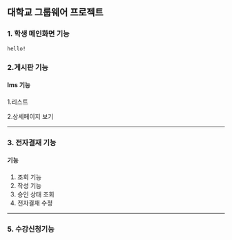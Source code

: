 
## 대학교 그룹웨어 프로젝트 

### 1. 학생 메인화면 기능

```
hello!
```
### 2.게시판 기능

#### lms 기능
1.리스트

2.상세페이지 보기

---
### 3. 전자결재 기능
#### 기능
1. 조회 기능 
2. 작성 기능 
3. 승인 상태 조회
4. 전자결재 수정
---

### 5. 수강신청기능 